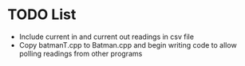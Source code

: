 # TODO List
* Include current in and current out readings in csv file
* Copy batmanT.cpp to Batman.cpp and begin writing code to allow polling readings from other programs

